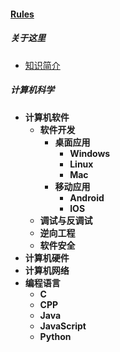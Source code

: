 
#### [Rules](?file=home-Rules)

##### 关于这里
- [知识简介](?file=001-关于这里/001-知识简介 "知识简介")

##### 计算机科学
- **计算机软件**
    - **软件开发**
        - **桌面应用**
            - **Windows**
            - **Linux**
            - **Mac**
        - **移动应用**
            - **Android**
            - **IOS**
    - **调试与反调试**
    - **逆向工程**
    - **软件安全**
- **计算机硬件**
- **计算机网络**
- **编程语言**
    - **C**
    - **CPP**
    - **Java**
    - **JavaScript**
    - **Python**
